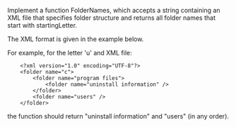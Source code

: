 ﻿Implement a function FolderNames, which accepts a string 
containing an XML file that specifies folder structure and 
returns all folder names that start with startingLetter. 

The XML format is given in the example below.

For example, for the letter 'u' and XML file:

		<?xml version="1.0" encoding="UTF-8"?>
		<folder name="c">
			<folder name="program files">
				<folder name="uninstall information" />
			</folder>
			<folder name="users" />
		</folder>

the function should return "uninstall information" and "users" (in any order).
